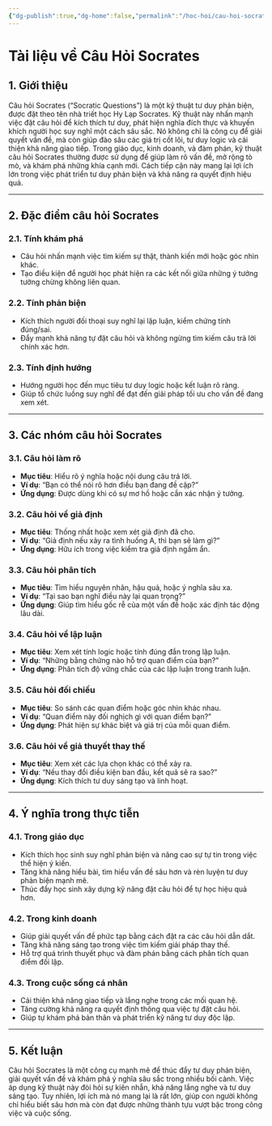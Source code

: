 ```yaml
---
{"dg-publish":true,"dg-home":false,"permalink":"/hoc-hoi/cau-hoi-socrates/","dgPassFrontmatter":true,"noteIcon":"","updated":"2025-01-14T22:28:04.739+07:00"}
---
```


# Tài liệu về Câu Hỏi Socrates

## 1. Giới thiệu
Câu hỏi Socrates (“Socratic Questions”) là một kỹ thuật tư duy phản biện, được đặt theo tên nhà triết học Hy Lạp Socrates. Kỹ thuật này nhấn mạnh việc đặt câu hỏi để kích thích tư duy, phát hiện nghĩa đích thực và khuyến khích người học suy nghĩ một cách sâu sắc. Nó không chỉ là công cụ để giải quyết vấn đề, mà còn giúp đào sâu các giá trị cốt lõi, tư duy logic và cải thiện khả năng giao tiếp. Trong giáo dục, kinh doanh, và đàm phán, kỹ thuật câu hỏi Socrates thường được sử dụng để giúp làm rõ vấn đề, mở rộng tò mò, và khám phá những khía cạnh mới. Cách tiếp cận này mang lại lợi ích lớn trong việc phát triển tư duy phản biện và khả năng ra quyết định hiệu quả.

---

## 2. Đặc điểm câu hỏi Socrates

### 2.1. Tính khám phá
- Câu hỏi nhấn mạnh việc tìm kiếm sự thật, thành kiến mới hoặc góc nhìn khác.
- Tạo điều kiện để người học phát hiện ra các kết nối giữa những ý tưởng tưởng chừng không liên quan.

### 2.2. Tính phản biện
- Kích thích người đối thoại suy nghĩ lại lập luận, kiểm chứng tính đúng/sai.
- Đẩy mạnh khả năng tự đặt câu hỏi và không ngừng tìm kiếm câu trả lời chính xác hơn.

### 2.3. Tính định hướng
- Hướng người học đến mục tiêu tư duy logic hoặc kết luận rõ ràng.
- Giúp tổ chức luồng suy nghĩ để đạt đến giải pháp tối ưu cho vấn đề đang xem xét.

---

## 3. Các nhóm câu hỏi Socrates

### 3.1. Câu hỏi làm rõ
- **Mục tiêu**: Hiểu rõ ý nghĩa hoặc nội dung câu trả lời.
- **Ví dụ**: “Bạn có thể nói rõ hơn điều bạn đang đề cập?”
- **Ứng dụng**: Được dùng khi có sự mơ hồ hoặc cần xác nhận ý tưởng.

### 3.2. Câu hỏi về giả định
- **Mục tiêu**: Thống nhất hoặc xem xét giả định đã cho.
- **Ví dụ**: “Giả định nếu xảy ra tình huống A, thì bạn sẽ làm gì?”
- **Ứng dụng**: Hữu ích trong việc kiểm tra giả định ngầm ẩn.

### 3.3. Câu hỏi phân tích
- **Mục tiêu**: Tìm hiểu nguyên nhân, hậu quả, hoặc ý nghĩa sâu xa.
- **Ví dụ**: “Tại sao bạn nghĩ điều này lại quan trọng?”
- **Ứng dụng**: Giúp tìm hiểu gốc rễ của một vấn đề hoặc xác định tác động lâu dài.

### 3.4. Câu hỏi về lập luận
- **Mục tiêu**: Xem xét tính logic hoặc tính đúng đắn trong lập luận.
- **Ví dụ**: “Những bằng chứng nào hỗ trợ quan điểm của bạn?”
- **Ứng dụng**: Phân tích độ vững chắc của các lập luận trong tranh luận.

### 3.5. Câu hỏi đối chiếu
- **Mục tiêu**: So sánh các quan điểm hoặc góc nhìn khác nhau.
- **Ví dụ**: “Quan điểm này đối nghịch gì với quan điểm bạn?”
- **Ứng dụng**: Phát hiện sự khác biệt và giá trị của mỗi quan điểm.

### 3.6. Câu hỏi về giả thuyết thay thế
- **Mục tiêu**: Xem xét các lựa chọn khác có thể xảy ra.
- **Ví dụ**: “Nếu thay đổi điều kiện ban đầu, kết quả sẽ ra sao?”
- **Ứng dụng**: Kích thích tư duy sáng tạo và linh hoạt.

---

## 4. Ý nghĩa trong thực tiễn

### 4.1. Trong giáo dục
- Kích thích học sinh suy nghĩ phản biện và nâng cao sự tự tin trong việc thể hiện ý kiến.
- Tăng khả năng hiểu bài, tìm hiểu vấn đề sâu hơn và rèn luyện tư duy phản biện mạnh mẽ.
- Thúc đẩy học sinh xây dựng kỹ năng đặt câu hỏi để tự học hiệu quả hơn.

### 4.2. Trong kinh doanh
- Giúp giải quyết vấn đề phức tạp bằng cách đặt ra các câu hỏi dẫn dắt.
- Tăng khả năng sáng tạo trong việc tìm kiếm giải pháp thay thế.
- Hỗ trợ quá trình thuyết phục và đàm phán bằng cách phân tích quan điểm đối lập.

### 4.3. Trong cuộc sống cá nhân
- Cải thiện khả năng giao tiếp và lắng nghe trong các mối quan hệ.
- Tăng cường khả năng ra quyết định thông qua việc tự đặt câu hỏi.
- Giúp tự khám phá bản thân và phát triển kỹ năng tư duy độc lập.

---

## 5. Kết luận
Câu hỏi Socrates là một công cụ mạnh mẽ để thúc đẩy tư duy phản biện, giải quyết vấn đề và khám phá ý nghĩa sâu sắc trong nhiều bối cảnh. Việc áp dụng kỹ thuật này đòi hỏi sự kiên nhẫn, khả năng lắng nghe và tư duy sáng tạo. Tuy nhiên, lợi ích mà nó mang lại là rất lớn, giúp con người không chỉ hiểu biết sâu hơn mà còn đạt được những thành tựu vượt bậc trong công việc và cuộc sống.

